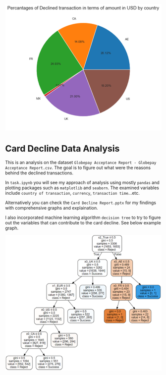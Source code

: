 ![pie](./graph/pieamount.png)
# Card Decline Data Analysis

This is an analysis on the dataset `Globepay Acceptance Report - Globepay Acceptance Report.csv`.
The goal is to figure out what were the reasons behind the declined transactions.

In `task.ipynb` you will see my approach of analysis using mostly `pandas` and plotting packages such as `matplotlib` and `seaborn`. The examined variables include `country of transaction`, `currency`, `transaction time`...etc.

Alternatively you can check the `Card Decline Report.pptx` for my findings with comprehensive graphs and explaination.

I also incorporated machine learning algorithm `decision tree` to try to figure out the variables that can contribute to the card decline. See below example graph.


![image info](./graph/tree.png)